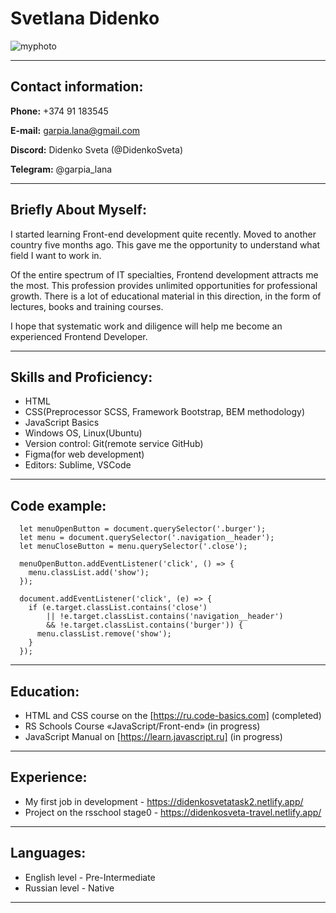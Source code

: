 # Svetlana Didenko
![myphoto](https://user-images.githubusercontent.com/106669577/172364616-2639adbe-e460-4548-876e-ac11da3eee67.jpg)
*******************

## Contact information:

 **Phone:** +374 91 183545
 
 **E-mail:** garpia.lana@gmail.com
 
 **Discord:** Didenko Sveta (@DidenkoSveta)
 
 **Telegram:** @garpia_lana
 
********************
## Briefly About Myself:

I started learning Front-end development quite recently. Moved to another country five months ago. This gave me the opportunity to understand what field I want to work in.

Of the entire spectrum of IT specialties, Frontend development attracts me the most. This profession provides unlimited opportunities for professional growth. There is a lot of educational material in this direction, in the form of lectures, books and training courses.

I hope that systematic work and diligence will help me become an experienced Frontend Developer.
********************

## Skills and Proficiency:

+ HTML
+ CSS(Preprocessor SCSS, Framework Bootstrap, BEM methodology)
+ JavaScript Basics
+ Windows OS, Linux(Ubuntu)
+ Version control: Git(remote service GitHub)
+ Figma(for web development)
+ Editors: Sublime, VSCode
********************

## Code example:

```
  let menuOpenButton = document.querySelector('.burger');
  let menu = document.querySelector('.navigation__header');
  let menuCloseButton = menu.querySelector('.close');

  menuOpenButton.addEventListener('click', () => {
    menu.classList.add('show');
  });

  document.addEventListener('click', (e) => {
    if (e.target.classList.contains('close')
        || !e.target.classList.contains('navigation__header')
        && !e.target.classList.contains('burger')) {
      menu.classList.remove('show');
    }
  });
```
********************

## Education:

+ HTML and CSS course on the [https://ru.code-basics.com] (completed)
+ RS Schools Course «JavaScript/Front-end» (in progress)
+ JavaScript Manual on [https://learn.javascript.ru] (in progress)
********************

## Experience:

+ My first job in development - https://didenkosvetatask2.netlify.app/
+ Project on the rsschool stage0 - https://didenkosveta-travel.netlify.app/
********************

## Languages:

+ English level - Pre-Intermediate
+ Russian level - Native
********************
